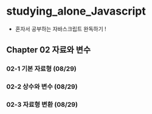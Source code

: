 # studying_alone_Javascript
- 혼자서 공부하는 자바스크립트 완독하기 !

## Chapter 02 자료와 변수
### 02-1 기본 자료형 (08/29)
### 02-2 상수와 변수 (08/29)
### 02-3 자료형 변환 (08/29)

